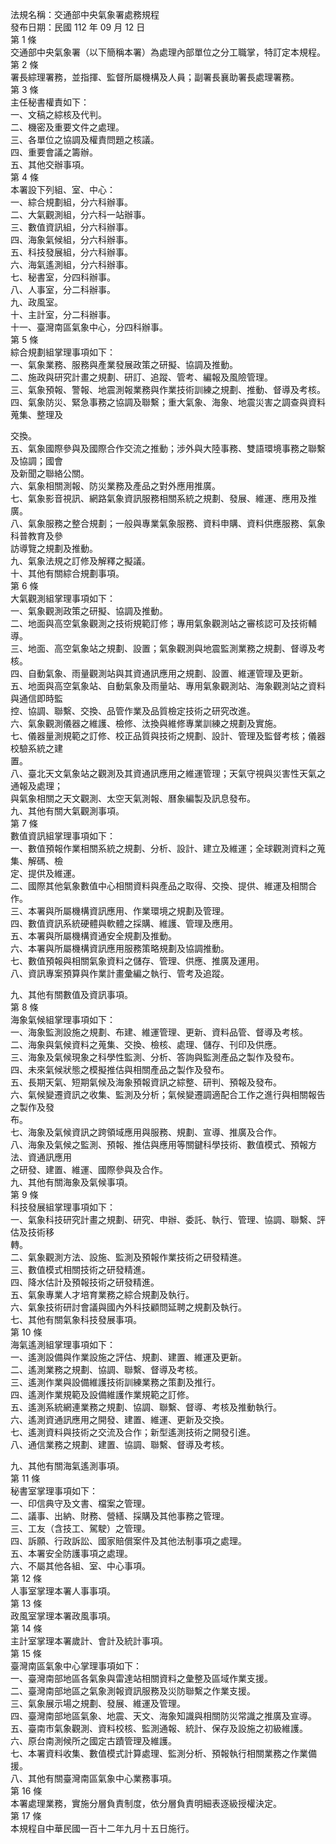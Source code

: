 法規名稱：交通部中央氣象署處務規程  
發布日期：民國 112 年 09 月 12 日  
第 1 條  
交通部中央氣象署（以下簡稱本署）為處理內部單位之分工職掌，特訂定本規程。  
第 2 條  
署長綜理署務，並指揮、監督所屬機構及人員；副署長襄助署長處理署務。  
第 3 條  
主任秘書權責如下：  
一、文稿之綜核及代判。  
二、機密及重要文件之處理。  
三、各單位之協調及權責問題之核議。  
四、重要會議之籌辦。  
五、其他交辦事項。  
第 4 條  
本署設下列組、室、中心：  
一、綜合規劃組，分六科辦事。  
二、大氣觀測組，分六科一站辦事。  
三、數值資訊組，分六科辦事。  
四、海象氣候組，分六科辦事。  
五、科技發展組，分六科辦事。  
六、海氣遙測組，分六科辦事。  
七、秘書室，分四科辦事。  
八、人事室，分二科辦事。  
九、政風室。  
十、主計室，分二科辦事。  
十一、臺灣南區氣象中心，分四科辦事。  
第 5 條  
綜合規劃組掌理事項如下：  
一、氣象業務、服務與產業發展政策之研擬、協調及推動。  
二、施政與研究計畫之規劃、研訂、追蹤、管考、編報及風險管理。  
三、氣象預報、警報、地震測報業務與作業技術訓練之規劃、推動、督導及考核。  
四、氣象防災、緊急事務之協調及聯繫；重大氣象、海象、地震災害之調查與資料蒐集、整理及  


交換。  
五、氣象國際參與及國際合作交流之推動；涉外與大陸事務、雙語環境事務之聯繫及協調；國會  
及新聞之聯絡公關。  
六、氣象相關測報、防災業務及產品之對外應用推廣。  
七、氣象影音視訊、網路氣象資訊服務相關系統之規劃、發展、維運、應用及推廣。  
八、氣象服務之整合規劃；一般與專業氣象服務、資料申購、資料供應服務、氣象科普教育及參  
訪導覽之規劃及推動。  
九、氣象法規之訂修及解釋之擬議。  
十、其他有關綜合規劃事項。  
第 6 條  
大氣觀測組掌理事項如下：  
一、氣象觀測政策之研擬、協調及推動。  
二、地面與高空氣象觀測之技術規範訂修；專用氣象觀測站之審核認可及技術輔導。  
三、地面、高空氣象站之規劃、設置；氣象觀測與地震監測業務之規劃、督導及考核。  
四、自動氣象、雨量觀測站與其資通訊應用之規劃、設置、維運管理及更新。  
五、地面與高空氣象站、自動氣象及雨量站、專用氣象觀測站、海象觀測站之資料與通信即時監  
控、協調、聯繫、交換、品管作業及品質檢定技術之研究改進。  
六、氣象觀測儀器之維護、檢修、汰換與維修專業訓練之規劃及實施。  
七、儀器量測規範之訂修、校正品質與技術之規劃、設計、管理及監督考核；儀器校驗系統之建  
置。  
八、臺北天文氣象站之觀測及其資通訊應用之維運管理；天氣守視與災害性天氣之通報及處理；  
與氣象相關之天文觀測、太空天氣測報、曆象編製及訊息發布。  
九、其他有關大氣觀測事項。  
第 7 條  
數值資訊組掌理事項如下：  
一、數值預報作業相關系統之規劃、分析、設計、建立及維運；全球觀測資料之蒐集、解碼、檢  
定、提供及維運。  
二、國際其他氣象數值中心相關資料與產品之取得、交換、提供、維運及相關合作。  
三、本署與所屬機構資訊應用、作業環境之規劃及管理。  
四、數值資訊系統硬體與軟體之採購、維護、管理及應用。  
五、本署與所屬機構資通安全規劃及推動。  
六、本署與所屬機構資訊應用服務策略規劃及協調推動。  
七、數值預報與相關氣象資料之儲存、管理、供應、推廣及運用。  
八、資訊專案預算與作業計畫彙編之執行、管考及追蹤。  


九、其他有關數值及資訊事項。  
第 8 條  
海象氣候組掌理事項如下：  
一、海象監測設施之規劃、布建、維運管理、更新、資料品管、督導及考核。  
二、海象與氣候資料之蒐集、交換、檢核、處理、儲存、刊印及供應。  
三、海象及氣候現象之科學性監測、分析、答詢與監測產品之製作及發布。  
四、未來氣候狀態之模擬推估與相關產品之製作及發布。  
五、長期天氣、短期氣候及海象預報資訊之綜整、研判、預報及發布。  
六、氣候變遷資訊之收集、監測及分析；氣候變遷調適配合工作之進行與相關報告之製作及發  
布。  
七、海象及氣候資訊之跨領域應用與服務、規劃、宣導、推廣及合作。  
八、海象及氣候之監測、預報、推估與應用等關鍵科學技術、數值模式、預報方法、資通訊應用  
之研發、建置、維運、國際參與及合作。  
九、其他有關海象及氣候事項。  
第 9 條  
科技發展組掌理事項如下：  
一、氣象科技研究計畫之規劃、研究、申辦、委託、執行、管理、協調、聯繫、評估及技術移  
轉。  
二、氣象觀測方法、設施、監測及預報作業技術之研發精進。  
三、數值模式相關技術之研發精進。  
四、降水估計及預報技術之研發精進。  
五、氣象專業人才培育業務之綜合規劃及執行。  
六、氣象技術研討會議與國內外科技顧問延聘之規劃及執行。  
七、其他有關氣象科技發展事項。  
第 10 條  
海氣遙測組掌理事項如下：  
一、遙測設備與作業設施之評估、規劃、建置、維運及更新。  
二、遙測業務之規劃、協調、聯繫、督導及考核。  
三、遙測作業與設備維護技術訓練業務之策劃及推行。  
四、遙測作業規範及設備維護作業規範之訂修。  
五、遙測系統網連業務之規劃、協調、聯繫、督導、考核及推動執行。  
六、遙測資通訊應用之開發、建置、維運、更新及交換。  
七、遙測資料與技術之交流及合作；新型遙測技術之開發引進。  
八、通信業務之規劃、建置、協調、聯繫、督導及考核。  


九、其他有關海氣遙測事項。  
第 11 條  
秘書室掌理事項如下：  
一、印信典守及文書、檔案之管理。  
二、議事、出納、財務、營繕、採購及其他事務之管理。  
三、工友（含技工、駕駛）之管理。  
四、訴願、行政訴訟、國家賠償案件及其他法制事項之處理。  
五、本署安全防護事項之處理。  
六、不屬其他各組、室、中心事項。  
第 12 條  
人事室掌理本署人事事項。  
第 13 條  
政風室掌理本署政風事項。  
第 14 條  
主計室掌理本署歲計、會計及統計事項。  
第 15 條  
臺灣南區氣象中心掌理事項如下：  
一、臺灣南部地區各氣象與雷達站相關資料之彙整及區域作業支援。  
二、臺灣南部地區之氣象測報資訊服務及災防聯繫之作業支援。  
三、氣象展示場之規劃、發展、維運及管理。  
四、臺灣南部地區氣象、地震、天文、海象知識與相關防災常識之推廣及宣導。  
五、臺南市氣象觀測、資料校核、監測通報、統計、保存及設施之初級維護。  
六、原台南測候所之國定古蹟管理及維護。  
七、本署資料收集、數值模式計算處理、監測分析、預報執行相關業務之作業備援。  
八、其他有關臺灣南區氣象中心業務事項。  
第 16 條  
本署處理業務，實施分層負責制度，依分層負責明細表逐級授權決定。  
第 17 條  
本規程自中華民國一百十二年九月十五日施行。  


